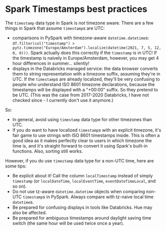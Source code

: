 Spark Timestamps best practices
===============================

The `timestamp` data type in Spark is _not_ timezone aware. There are a few things in Spark that assume `timestamp`s are UTC:

- comparisons in PySpark with timezone-aware `datetime.datetime`s: `df.filter(col("timestamp") > pytz.timezone("Europe/Amsterdam").localize(datetime(2021, 7, 5, 12, 0, 0)))`. Spark actually does this correctly if the `timestamp` is in UTC! If the timestamp is naively in Europe/Amsterdam, however, you may get 4 hour differences in summer... silently!
- displays in the Databricks managed service: the data browser converts them to string representation with a timezone suffix, assuming they're in UTC. If the `timestamp`s are already localized, they'll be very confusing to people who understand ISO 8601 timezone declarations, because the timestamps will be displayed with a "+00:00" suffix. So they pretend to be UTC. (This was the case from 2017-2020 Databricks, I have not checked since - I currently don't use it anymore.)

So:

- In general, avoid using `timestamp` data type for other timezones than UTC.
- If you do want to have localized `timestamp`s with an explicit timezone, it's fair game to use strings with ISO 8601 timestamps inside. This is often a good idea as it makes perfectly clear to users in which timezone the time is, and it's straight forward to convert it using Spark's built-in functions. Also, sorting still works.

However, if you do use `timestamp` data type for a non-UTC time, here are some tips:

- Be explicit about it! Call the column `localTimestamp` instead of simply `timestamp` (or `localDateTime`, `localEventTime`, `eventDateTimeLocal`, and so on).
- Do not use tz-aware `datetime.datetime` objects when comparing non-UTC `timestamp`s in PySpark. Always compare with tz-naive local time `datetime`s.
- Be prepared for confusing displays in tools like Databricks. Hue may also be affected.
- Be prepared for ambiguous timestamps around daylight saving time switch (the same hour will be used twice once a year).

